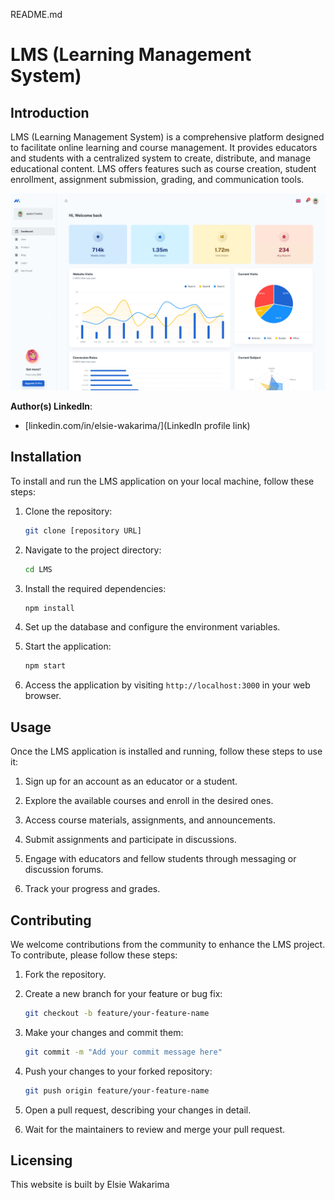 README.md

# LMS (Learning Management System)

## Introduction

LMS (Learning Management System) is a comprehensive platform designed to facilitate online learning and course management. It provides educators and students with a centralized system to create, distribute, and manage educational content. LMS offers features such as course creation, student enrollment, assignment submission, grading, and communication tools.



![preview](public/assets/preview.jpg)

**Author(s) LinkedIn**:
- [linkedin.com/in/elsie-wakarima/](LinkedIn profile link)

## Installation

To install and run the LMS application on your local machine, follow these steps:

1. Clone the repository:

   ```bash
   git clone [repository URL]
   ```

2. Navigate to the project directory:

   ```bash
   cd LMS
   ```

3. Install the required dependencies:

   ```bash
   npm install
   ```

4. Set up the database and configure the environment variables.

5. Start the application:

   ```bash
   npm start
   ```

6. Access the application by visiting `http://localhost:3000` in your web browser.

## Usage

Once the LMS application is installed and running, follow these steps to use it:

1. Sign up for an account as an educator or a student.

2. Explore the available courses and enroll in the desired ones.

3. Access course materials, assignments, and announcements.

4. Submit assignments and participate in discussions.

5. Engage with educators and fellow students through messaging or discussion forums.

6. Track your progress and grades.

## Contributing

We welcome contributions from the community to enhance the LMS project. To contribute, please follow these steps:

1. Fork the repository.

2. Create a new branch for your feature or bug fix:

   ```bash
   git checkout -b feature/your-feature-name
   ```

3. Make your changes and commit them:

   ```bash
   git commit -m "Add your commit message here"
   ```

4. Push your changes to your forked repository:

   ```bash
   git push origin feature/your-feature-name
   ```

5. Open a pull request, describing your changes in detail.

6. Wait for the maintainers to review and merge your pull request.


## Licensing

This website is built by Elsie Wakarima

